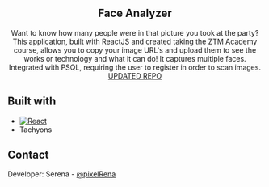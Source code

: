 <div align="center">
<h2 align="center">Face Analyzer</h2>
  <p align="center">
    Want to know how many people were in that picture you took at the party? This application, built with ReactJS and created taking the ZTM Academy course, allows you to copy your image URL's and upload them to see the works or technology and what it can do! It captures multiple faces. Integrated with PSQL, requiring the user to register in order to scan images.
    <br />
    <a href="https://github.com/pixelRena/Clarifai-Model-Detection">UPDATED REPO</a>
  </p>
  
</div>

## Built with
* [![React][React.js]][React-url]
* Tachyons

## Contact
Developer: Serena - [@pixelRena](https://twitter.com/pixelRena)<br>

[React.js]: https://img.shields.io/badge/React-20232A?style=for-the-badge&logo=react&logoColor=61DAFB
[React-url]: https://reactjs.org/

